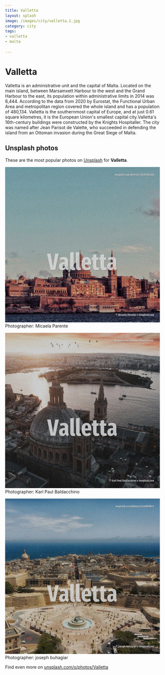 ```yaml
---
title: Valletta
layout: splash
image: /images/city/valletta.1.jpg
category: city
tags:
- valletta
- malta

---
```

# Valletta

Valletta  is an administrative unit and the capital of Malta. Located on the main island, between Marsamxett Harbour to the west and the Grand Harbour to the  east, its population within administrative limits in 2014 was 6,444. According to the data from 2020 by Eurostat, the Functional Urban Area and metropolitan region  covered the whole island and has a population of 480,134. Valletta is the southernmost capital of Europe, and at just 0.61 square kilometres, it is the  European Union's smallest capital city.Valletta's 16th-century buildings were constructed by the  Knights Hospitaller. The city was named after Jean Parisot de Valette, who succeeded in defending the island from an  Ottoman invasion during the Great Siege of Malta. 

 
## Unsplash photos
These are the most popular photos on [Unsplash](https://unsplash.com) for **Valletta**.
 
![Valletta](/images/city/valletta.1.jpg)
Photographer:  Micaela Parente
 
![Valletta](/images/city/valletta.2.jpg)
Photographer:  Karl Paul Baldacchino
 
![Valletta](/images/city/valletta.3.jpg)
Photographer:  joseph buhagiar
 
Find even more on [unsplash.com/s/photos/Valletta](https://unsplash.com/s/photos/Valletta)
 
